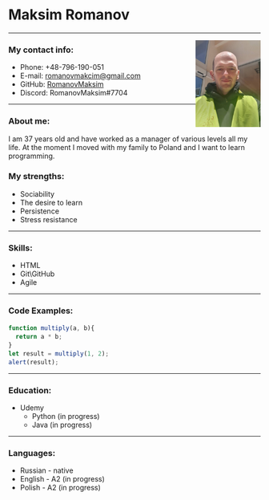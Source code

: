 # Maksim Romanov
---
<img src="/assets/20220308_154617.jpg" align="right" width="130">

### My contact info:
* Phone: +48-796-190-051
* E-mail: romanovmakcim@gmail.com
* GitHub: [RomanovMaksim](https://github.com/RomanovMaksim/rsschool-cv)
 * Discord: RomanovMaksim#7704
---
### About me:
I am 37 years old and have worked as a manager of various levels all my life. At the moment I moved with my family to Poland and I want to learn programming.
### My strengths:
+ Sociability
+ The desire to learn
+ Persistence
+ Stress resistance
---
### Skills:
* HTML
* Git\GitHub
* Agile
---
### Code Examples:
```javascript
function multiply(a, b){
  return a * b;
}
let result = multiply(1, 2);
alert(result);
```

---
### Education:
* Udemy
    + Python (in progress)
    + Java (in progress)
---
### Languages:
* Russian - native
* English - A2 (in progress)
* Polish - A2 (in progress)
